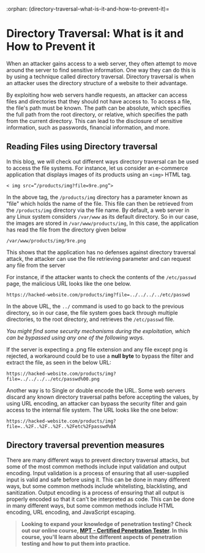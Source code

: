 :orphan:
(directory-traversal-what-is-it-and-how-to-prevent-it)=

# Directory Traversal: What is it and How to Prevent it

When an attacker gains access to a web server, they often attempt to move around the server to find sensitive information. One way they can do this is by using a technique called directory traversal. Directory traversal is when an attacker uses the directory structure of a website to their advantage.

By exploiting how web servers handle requests, an attacker can access files and directories that they should not have access to. To access a file, the file's path must be known. The path can be absolute, which specifies the full path from the root directory, or relative, which specifies the path from the current directory. This can lead to the disclosure of sensitive information, such as passwords, financial information, and more.

## Reading Files using Directory traversal

In this blog, we will check out different ways directory traversal can be used to access the file systems. For instance, let us consider an e-commerce application that displays images of its products using an `<img>` HTML tag.

`< img src=”/products/img?file=9re.png”>`

In the above tag, the `/products/img` directory has a parameter known as "file" which holds the name of the file. This file can then be retrieved from the `/products/img` directory via the file name. By default, a web server in any Linux system considers `/var/www` as its default directory. So in our case, the images are stored in `/var/www/products/img`, In this case, the application has read the file from the directory given below

`/var/www/products/img/9re.png`

This shows that the application has no defenses against directory traversal attack, the attacker can use the file retrieving parameter and can request any file from the server

For instance, if the attacker wants to check the contents of the `/etc/passwd` page, the malicious URL looks like the one below.

`https://hacked-website.com/products/img?file=../../../../etc/passwd`

In the above URL, the `../` command is used to go back to the previous directory, so in our case, the file system goes back through multiple directories, to the root directory, and retrieves the `/etc/passwd` file.

_You might find some security mechanisms during the exploitation, which can be bypassed using any one of the following ways._

If the server is expecting a .png file extension and any file except png is rejected, a workaround could be to use a **null byte** to bypass the filter and extract the file, as seen in the below URL:

`https://hacked-website.com/products/img?file=../../../../etc/passwd%00.png`

Another way is to Single or double encode the URL. Some web servers discard any known directory traversal paths before accepting the values, by using URL encoding, an attacker can bypass the security filter and gain access to the internal file system. The URL looks like the one below:

`https://hacked-website.com/products/img?file=..%2F..%2F..%2F..%2Fetc%2Fpasswd%0A`

## Directory traversal prevention measures

There are many different ways to prevent directory traversal attacks, but some of the most common methods include input validation and output encoding. Input validation is a process of ensuring that all user-supplied input is valid and safe before using it. This can be done in many different ways, but some common methods include whitelisting, blacklisting, and sanitization. Output encoding is a process of ensuring that all output is properly encoded so that it can't be interpreted as code. This can be done in many different ways, but some common methods include HTML encoding, URL encoding, and JavaScript escaping.

> **Looking to expand your knowledge of penetration testing? Check out our online course, [MPT - Certified Penetration Tester](https://www.mosse-institute.com/certifications/mpt-certified-penetration-tester.html). In this course, you'll learn about the different aspects of penetration testing and how to put them into practice.**
